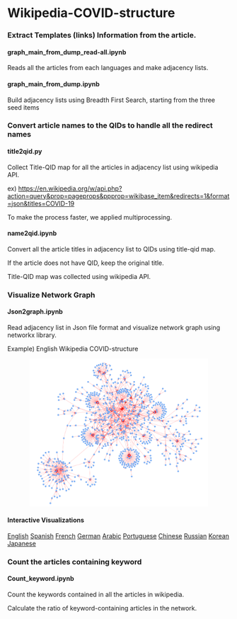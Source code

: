 # Wikipedia-COVID-structure


### Extract Templates (links) Information from the article.
#### graph_main_from_dump_read-all.ipynb
Reads all the articles from each languages and make adjacency lists.
#### graph_main_from_dump.ipynb
Build adjacency lists using Breadth First Search, starting from the three seed items


### Convert article names to the QIDs to handle all the redirect names
#### title2qid.py
Collect Title-QID map for all the articles in adjacency list using wikipedia API. 


ex) <https://en.wikipedia.org/w/api.php?action=query&prop=pageprops&ppprop=wikibase_item&redirects=1&format=json&titles=COVID-19>


To make the process faster, we applied multiprocessing.
#### name2qid.ipynb
Convert all the article titles in adjacency list to QIDs using title-qid map.


If the article does not have QID, keep the original title.


Title-QID map was collected using wikipedia API.


### Visualize Network Graph
#### Json2graph.ipynb
Read adjacency list in Json file format and visualize network graph using networkx library.


Example) English Wikipedia COVID-structure

<p align="center"><img src="./Results/Networks/network_example.png" width="80%"></p>



#### Interactive Visualizations
[English](https://danu0227.github.io/Wikipedia-COVID-structure/Results/Networks/qid_en_5.html)
[Spanish](https://danu0227.github.io/Wikipedia-COVID-structure/Results/Networks/qid_es_5.html)
[French](https://danu0227.github.io/Wikipedia-COVID-structure/Results/Networks/qid_fr_5.html)
[German](https://danu0227.github.io/Wikipedia-COVID-structure/Results/Networks/qid_de_5.html)
[Arabic](https://danu0227.github.io/Wikipedia-COVID-structure/Results/Networks/qid_ar_5.html)
[Portuguese](https://danu0227.github.io/Wikipedia-COVID-structure/Results/Networks/qid_pt_5.html)
[Chinese](https://danu0227.github.io/Wikipedia-COVID-structure/Results/Networks/qid_zh_5.html)
[Russian](https://danu0227.github.io/Wikipedia-COVID-structure/Results/Networks/qid_ru_5.html)
[Korean](https://danu0227.github.io/Wikipedia-COVID-structure/Results/Networks/qid_ko_5.html)
[Japanese](https://danu0227.github.io/Wikipedia-COVID-structure/Results/Networks/qid_ja_5.html)

### Count the articles containing keyword
#### Count_keyword.ipynb
Count the keywords contained in all the articles in wikipedia.


Calculate the ratio of keyword-containing articles in the network.
